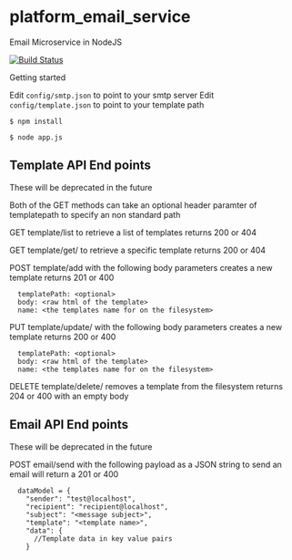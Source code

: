 # platform_email_service
Email Microservice in NodeJS

[![Build Status](https://travis-ci.org/UKHomeOffice/platform_email_service.svg)](https://travis-ci.org/UKHomeOffice/platform_email_service)

Getting started

Edit `config/smtp.json` to point to your smtp server
Edit `config/template.json` to point to your template path

`$ npm install`

`$ node app.js`

## Template API End points
These will be deprecated in the future

Both of the GET methods can take an optional header paramter of templatepath to specify an non standard path

GET template/list to retrieve a list of templates returns 200 or 404
 
GET template/get/<templateName> to retrieve a specific template returns 200 or 404

POST template/add with the following body parameters creates a new template returns 201 or 400

```
  templatePath: <optional>
  body: <raw html of the template>
  name: <the templates name for on the filesystem>
```

PUT template/update/<templatename> with the following body parameters creates a new template returns 200 or 400

```
  templatePath: <optional>
  body: <raw html of the template>
  name: <the templates name for on the filesystem>
```

DELETE template/delete/<templatename> removes a template from the filesystem returns 204 or 400 with an empty body

## Email API End points

These will be deprecated in the future

POST email/send with the following payload as a JSON string to send an email will return a 201 or 400 

```
  dataModel = {
    "sender": "test@localhost", 
    "recipient": "recipient@localhost",
    "subject": "<message subject>",
    "template": "<template name>",
    "data": {
      //Template data in key value pairs                     
    }
```

